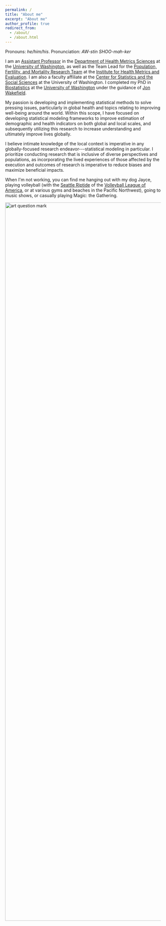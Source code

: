 ```yaml
---
permalink: /
title: "About me"
excerpt: "About me"
author_profile: true
redirect_from:
  - /about/
  - /about.html
---
```


Pronouns: _he/him/his_. Pronunciation: _AW-stin SHOO-mah-ker_

I am an [Assistant Professor](https://depts.washington.edu/healthms/people/austin-schumacher/) in the [Department of Health Metrics Sciences](https://depts.washington.edu/healthms/) at the [University of Washington](https://www.washington.edu/), as well as the Team Lead for the [Population, Fertility, and Mortality Research Team](https://www.healthdata.org/about/people/austin-schumacher) at the [Institute for Health Metrics and Evaluation](https://www.healthdata.org/). I am also a faculty affiliate at the [Center for Statistics and the Social Sciences](https://csss.uw.edu/) at the University of Washington. I completed my PhD in [Biostatistics](https://www.biostat.washington.edu/) at the [University of Washington](https://www.washington.edu/) under the guidance of [Jon Wakefield](https://faculty.washington.edu/jonno/).

My passion is developing and implementing statistical methods to solve pressing issues, particularly in global health and topics relating to improving well-being around the world. Within this scope, I have focused on developing statistical modeling frameworks to improve estimation of demographic and health indicators on both global and local scales, and subsequently utilizing this research to increase understanding and ultimately improve lives globally.

I believe intimate knowledge of the local context is imperative in any globally-focused research endeavor---statistical modeling in particular. I prioritize conducting research that is inclusive of diverse perspectives and populations, as incorporating the lived experiences of those affected by the execution and outcomes of research is imperative to reduce biases and maximize beneficial impacts.

When I'm not working, you can find me hanging out with my dog Jayce, playing volleyball (with the [Seattle Riptide](https://www.instagram.com/riptide_mens_volleyball_club/) of the [Volleyball League of America](https://www.usavla.com/), or at various gyms and beaches in the Pacific Northwest), going to music shows, or casually playing Magic: the Gathering.

<img src="https://aeschuma.github.io/images/jayce-and-austin.jpg" title="jayce and austin" id="id" class="class" width="3088" height="2316" alt="art question mark" />
